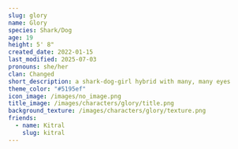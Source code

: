 ```yaml
---
slug: glory
name: Glory
species: Shark/Dog
age: 19
height: 5' 8"
created_date: 2022-01-15
last_modified: 2025-07-03
pronouns: she/her
clan: Changed
short_description: a shark-dog-girl hybrid with many, many eyes
theme_color: "#5195ef"
icon_image: /images/no_image.png
title_image: /images/characters/glory/title.png
background_texture: /images/characters/glory/texture.png
friends:
  - name: Kitral
    slug: kitral
---
```

